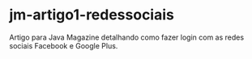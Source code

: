 # jm-artigo1-redessociais
Artigo para Java Magazine detalhando como fazer login com as redes sociais Facebook e Google Plus.
